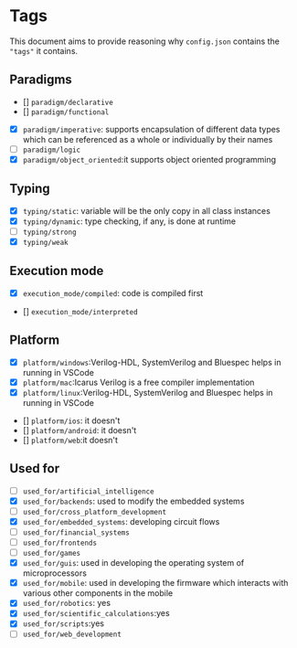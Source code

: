 # Tags

This document aims to provide reasoning why `config.json` contains the `"tags"` it contains.

## Paradigms

- [] `paradigm/declarative`
- [] `paradigm/functional`
- [x] `paradigm/imperative`: supports encapsulation of different data types which can be referenced as a whole or individually by their names
- [ ] `paradigm/logic`
- [x] `paradigm/object_oriented`:it supports object oriented programming

## Typing

- [x] `typing/static`: variable will be the only copy in all class instances
- [x] `typing/dynamic`: type checking, if any, is done at runtime
- [ ] `typing/strong`
- [x] `typing/weak`

## Execution mode

- [x] `execution_mode/compiled`: code is compiled first
- [] `execution_mode/interpreted`

## Platform

- [x] `platform/windows`:Verilog-HDL, SystemVerilog and Bluespec helps in running in VSCode
- [x] `platform/mac`:Icarus Verilog is a free compiler implementation
- [x] `platform/linux`:Verilog-HDL, SystemVerilog and Bluespec helps in running in VSCode
- [] `platform/ios`: it doesn't
- [] `platform/android`: it doesn't
- [] `platform/web`:it doesn't

## Used for

- [ ] `used_for/artificial_intelligence`
- [x] `used_for/backends`: used to modify the embedded systems
- [ ] `used_for/cross_platform_development`
- [x] `used_for/embedded_systems`: developing circuit flows
- [ ] `used_for/financial_systems`
- [ ] `used_for/frontends`
- [ ] `used_for/games`
- [x] `used_for/guis`: used in developing the operating system of microprocessors
- [x] `used_for/mobile`: used in developing the firmware which interacts with various other components in the mobile
- [x] `used_for/robotics`: yes
- [x] `used_for/scientific_calculations`:yes
- [x] `used_for/scripts`:yes
- [ ] `used_for/web_development`
